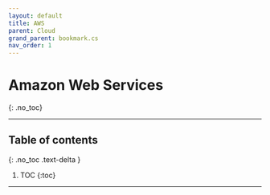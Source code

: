 ```yaml
---
layout: default
title: AWS
parent: Cloud
grand_parent: bookmark.cs
nav_order: 1
---
```


# Amazon Web Services
{: .no_toc}

---

## Table of contents
{: .no_toc .text-delta }

1. TOC
{:toc}

---
